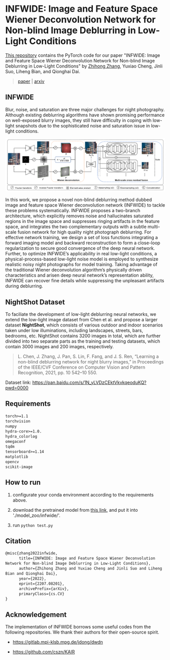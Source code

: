 # INFWIDE: Image and Feature Space Wiener Deconvolution Network for Non-blind Image Deblurring in Low-Light Conditions

[This repository](https://github.com/zhihongz/INFWIDE) contains the PyTorch code for our paper "INFWIDE: Image and Feature Space Wiener Deconvolution Network for Non-blind Image Deblurring in Low-Light Conditions" by [Zhihong Zhang](https://zhihongz.github.io/), Yuxiao Cheng, Jinli Suo, Liheng Bian, and Qionghai Dai.

> [paper]() | [arxiv](https://arxiv.org/abs/2207.08201)

## INFWIDE

Blur, noise, and saturation are three major challenges for night photography. Although existing deblurring algorithms have shown promising performance on well-exposed blurry images, they still have difficulty in coping with low-light snapshots due to the sophisticated noise and saturation issue in low-light conditions.

![INFWIDE's architecture](./demo/infwide.png)

In this work, we propose a novel non-blind deblurring method dubbed image and feature space Wiener deconvolution network (INFWIDE) to tackle these problems systematically. INFWIDE proposes a two-branch architecture, which explicitly removes noise and hallucinates saturated regions in the image space and suppresses ringing artifacts in the feature space, and integrates the two complementary outputs with a subtle multi-scale fusion network for high quality night photograph deblurring. For effective network training, we design a set of loss functions integrating a forward imaging model and backward reconstruction to form a close-loop regularization to secure good convergence of the deep neural network. Further, to optimize INFWIDE’s applicability in real low-light conditions, a physical-process-based low-light noise model is employed to synthesize realistic noisy night photographs for model training. Taking advantage of the traditional Wiener deconvolution algorithm’s physically driven characteristics and arisen deep neural network’s representation ability, INFWIDE can recover fine details while suppressing the unpleasant artifacts during deblurring.

## NightShot Dataset

To faciliate the development of low-light deblurring neural networks, we extend the low-light image dataset from Chen et al. and propose a larger dataset **NightShot**, which consists of various outdoor and indoor scenarios taken under low illuminations, including landscapes, streets, bars, bedrooms, etc. NightShot contains 3200 images in total, which are further divided into two separate parts as the training and testing datasets, which contain 3000 images and 200 images, respectively.

> L. Chen, J. Zhang, J. Pan, S. Lin, F. Fang, and J. S. Ren, “Learning a non-blind deblurring network for night blurry images,” in Proceedings of the IEEE/CVF Conference on Computer Vision and Pattern Recognition, 2021, pp. 10 542–10 550.

Dataset link: https://pan.baidu.com/s/1N_yLVDzCEktVkvkqeoduKQ?pwd=0000

## Requirements

```
torch>=1.1
torchvision
numpy
hydra-core>=1.0.
hydra_colorlog
omegaconf
tqdm
tensorboard>=1.14
matplotlib
opencv
scikit-image
```

## How to run

1. configurate your conda environment according to the requirements above.

2. download the pretrained model from [this link](https://pan.baidu.com/s/1N_yLVDzCEktVkvkqeoduKQ?pwd=0000), and put it into './model_zoo/infwide/'.

3. run `python test.py`

## Citation

```
@misc{zhang2022infwide,
      title={INFWIDE: Image and Feature Space Wiener Deconvolution Network for Non-blind Image Deblurring in Low-Light Conditions}, 
      author={Zhihong Zhang and Yuxiao Cheng and Jinli Suo and Liheng Bian and Qionghai Dai},
      year={2022},
      eprint={2207.08201},
      archivePrefix={arXiv},
      primaryClass={cs.CV}
}
```

## Acknowledgement

The implementation of INFWIDE borrows some useful codes from the following repositories. We thank their authors for their open-source spirit.

- https://gitlab.mpi-klsb.mpg.de/jdong/dwdn

- https://github.com/cszn/KAIR

